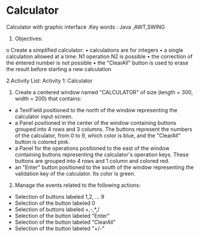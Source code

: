 # Calculator
Calculator with graphic interface .Key words : Java ,AWT,SWING
1. Objectives:

o Create a simplified calculator:
• calculations are for integers
• a single calculation allowed at a time: N1 operation N2 is possible
• the correction of the entered number is not possible
• the "ClearAll" button is used to erase the result before starting a new calculation

2.Activity List:
Activity 1: Calculator
1) Create a centered window named "CALCULATOR" of size (length = 300, width = 200) that contains:
- a TextField positioned to the north of the window representing the calculator input screen.
- a Panel positioned in the center of the window containing buttons grouped into 4 rows and 3 columns. The
buttons represent the numbers of the calculator, from 0 to 9, which color is blue, and the "ClearAll" button is
colored pink.
- a Panel for the operations positioned to the east of the window containing buttons representing the
calculator's operation keys. These buttons are grouped into 4 rows and 1 column and colored red.
- an "Enter" button positioned to the south of the window representing the validation key of the calculator. Its
color is green.

2) Manage the events related to the following actions:
- Selection of buttons labeled 1,2, ... 9
- Selection of the button labeled 0
- Selection of buttons labeled +,-,*,/
- Selection of the button labeled "Enter"
- Selection of the button labeled "ClearAll"
- Selection of the button labeled "+/-"
